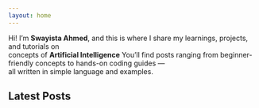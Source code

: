 ```yaml
---
layout: home
---
```

Hi! I’m **Swayista Ahmed**, and this is where I share my learnings, projects, and tutorials on  
concepts of **Artificial Intelligence**
You’ll find posts ranging from beginner-friendly concepts to hands-on coding guides —  
all written in simple language and examples.

##  Latest Posts

